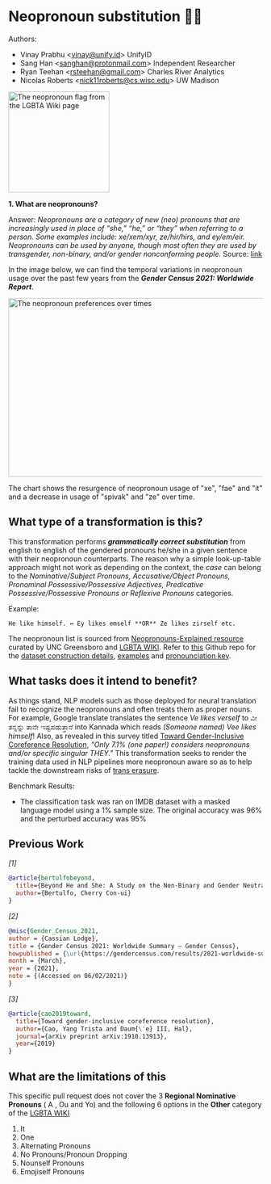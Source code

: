 # Neopronoun substitution 🏳️‍⚧️

Authors:
- Vinay Prabhu \<vinay@unify.id\> UnifyID
- Sang Han \<sanghan@protonmail.com\> Independent Researcher
- Ryan Teehan \<rsteehan@gmail.com\> Charles River Analytics
- Nicolas Roberts \<nick11roberts@cs.wisc.edu\> UW Madison

<img alt="The neopronoun flag from the LGBTA Wiki page" title="Neopronouns Flag by Geekycorn on DeviantArt." src="https://static.wikia.nocookie.net/lgbta/images/4/47/Neopronoun_Flag.png/revision/latest/scale-to-width-down/220?cb=20200425234516" width="200" height="200" />

**1. What are neopronouns?**

Answer: _Neopronouns are a category of new (neo) pronouns that are increasingly used in place of “she,” “he,” or “they” when
referring to a person. Some examples include: xe/xem/xyr, ze/hir/hirs, and ey/em/eir. Neopronouns can be used by
anyone, though most often they are used by transgender, non-binary, and/or gender nonconforming people._
Source: [link](https://intercultural.uncg.edu/wp-content/uploads/Neopronouns-Explained-UNCG-Intercultural-Engagement.pdf)

In the image below, we can find the temporal variations in neopronoun usage over the past few years from the **_Gender Census 2021: Worldwide Report_**.

<img title=" The neopronoun preferences over times" src="https://gendercensus.files.wordpress.com/2021/03/gc2021-pronouns-over-time-minus-he-she-they.png" width="600" height="354" />

The chart shows the resurgence of neopronoun usage of "xe", "fae" and "it" and a decrease in usage of "spivak" and "ze" over time.

## What type of a transformation is this?
This transformation performs **_grammatically correct substitution_** from english to english of the gendered pronouns he/she in a given sentence with their neopronoun counterparts. The reason why a simple look-up-table approach might not work as depending on the context, the _case_ can belong to the _Nominative/Subject Pronouns,	Accusative/Object Pronouns,	Pronominal Possessive/Possessive Adjectives,	Predicative Possessive/Possessive Pronouns	or Reflexive Pronouns_ categories.


Example:
```
He like himself. ↔️ Ey likes emself **OR** Ze likes zirself etc.
```
The neopronoun list is sourced from [Neopronouns-Explained resource](https://intercultural.uncg.edu/wp-content/uploads/Neopronouns-Explained-UNCG-Intercultural-Engagement.pdf) curated by UNC Greensboro and [LGBTA WIKI](https://lgbta.wikia.org/wiki/Neopronouns).
Refer to [this](https://github.com/vinayprabhu/neo_pronouns_gen) Github repo for the [dataset construction details](https://github.com/vinayprabhu/neo_pronouns_gen/blob/main/dataset_generate_neopronouns.ipynb), [examples](https://github.com/vinayprabhu/neo_pronouns_gen/blob/main/data/df_examples_neo.csv) and [pronounciation key](https://github.com/vinayprabhu/neo_pronouns_gen/blob/main/data/df_pronounce_neo.csv).

## What tasks does it intend to benefit?
As things stand, NLP models such as those deployed for neural translation fail to recognize the neopronouns and often treats them as proper nouns. For example, Google translate translates the sentence _Ve likes verself_ to ವೀ ತನ್ನನ್ನು ತಾನೇ ಇಷ್ಟಪಡುತ್ತಾನೆ into Kannada which reads _(Someone named) Vee likes himself_! Also, as revealed in this survey titled [Toward Gender-Inclusive Coreference Resolution](https://arxiv.org/pdf/1910.13913.pdf), _"Only 7.1% (one paper!) considers neopronouns and/or specific singular THEY."_
This transformation seeks to render the training data used in NLP pipelines more neopronoun aware so as to help tackle the downstream risks of [trans erasure](https://allthingslinguistic.com/post/118373603278/i-am-at-the-end-of-my-first-semester-of).

Benchmark Results:
* The classification task was ran on IMDB dataset with a masked language model using a 1% sample size. The original accuracy was 96% and the perturbed accuracy was 95%

## Previous Work

_[1]_
```bibtex
@article{bertulfobeyond,
  title={Beyond He and She: A Study on the Non-Binary and Gender Neutral English Neopronouns},
  author={Bertulfo, Cherry Con-ui}
}

```

_[2]_
```bibtex
@misc{Gender_Census_2021,
author = {Cassian Lodge},
title = {Gender Census 2021: Worldwide Summary – Gender Census},
howpublished = {\url{https://gendercensus.com/results/2021-worldwide-summary/}},
month = {March},
year = {2021},
note = {(Accessed on 06/02/2021)}
}
```

_[3]_
```bibtex
@article{cao2019toward,
  title={Toward gender-inclusive coreference resolution},
  author={Cao, Yang Trista and Daum{\'e} III, Hal},
  journal={arXiv preprint arXiv:1910.13913},
  year={2019}
}

```

## What are the limitations of this

This specific pull request does not cover the  3 __Regional Nominative Pronouns__
( A , Ou and Yo) and the following  6 options in the __Other__ category of the [LGBTA WIKI](https://lgbta.wikia.org/wiki/Neopronouns)
1. It
2. One
3. Alternating Pronouns
4. No Pronouns/Pronoun Dropping
5. Nounself Pronouns
6. Emojiself Pronouns
